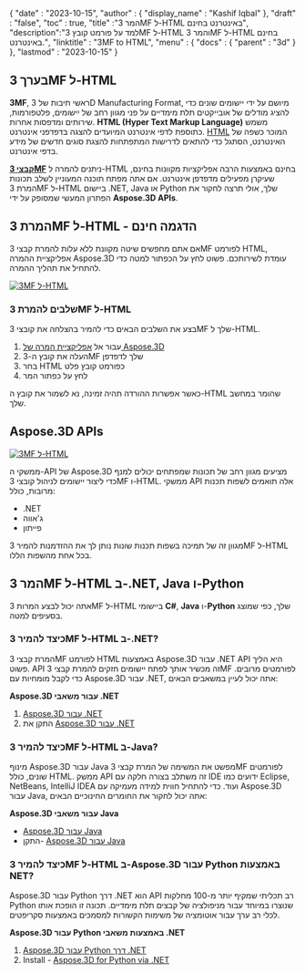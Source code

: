{
  "date" : "2023-10-15",
  "author" : {
    "display_name" : "Kashif Iqbal"
},
  "draft" : "false",
  "toc" : true,
  "title" :"המר 3MF ל-HTML באינטרנט בחינם",
  "description":"למד על פורמט קובץ 3MF ל-HTML והמר 3MF ל-HTML בחינם באינטרנט.",
  "linktitle" : "3MF to HTML",
  "menu" : {
    "docs" : {
      "parent" : "3d"
}
},
  "lastmod" : "2023-10-15"
}

## בערך 3MF ל-HTML

**3MF**, ראשי תיבות של 3D Manufacturing Format, מיושם על ידי יישומים שונים כדי להציג מודלים של אובייקטים תלת מימדיים על פני מגוון רחב של יישומים, פלטפורמות, שירותים ומדפסות אחרות. **HTML (Hyper Text Markup Language)** משמש כתוספת לדפי אינטרנט המיועדים להצגה בדפדפני אינטרנט. [HTML](/he/web/html/) המוכר כשפה של האינטרנט, הסתגל כדי להתאים לדרישות המתפתחות להצגת סוגים חדשים של מידע בדפי אינטרנט.

**[קבצי 3MF](/he/3d/3mf/)** ניתנים להמרה ל-HTML בחינם באמצעות הרבה אפליקציות מקוונות בחינם, שעיקרן מפעילים מדפדפן אינטרנט. אם אתה מפתח תוכנה המעוניין לשלב תכונות המרת 3MF ל-HTML ביישום .NET, Java או Python שלך, אולי תרצה לחקור את הפתרון המעשי שמסופק על ידי **Aspose.3D APIs**.

## המרת 3MF ל-HTML - הדגמה חינם

אם אתם מחפשים שיטה מקוונת ללא עלות להמרת קבצי 3MF לפורמט HTML, אפליקציית ההמרה Aspose.3D עומדת לשירותכם. פשוט לחץ על הכפתור למטה כדי להתחיל את תהליך ההמרה.

[![3MF ל-HTML](../3mf-to-html.png)](https://products.aspose.app/3d/conversion/3mf-to-html)

### שלבים להמרת 3MF ל-HTML

בצע את השלבים הבאים כדי להמיר בהצלחה את קובצי 3MF שלך ל-HTML.

1. עבור אל [אפליקציית המרה של Aspose.3D](https://products.aspose.app/3d/conversion/3MF-to-html)
1. העלה את קובץ ה-3MF שלך לדפדפן
1. בחר HTML כפורמט קובץ פלט
1. לחץ על כפתור המר

כאשר אפשרות ההורדה תהיה זמינה, נא לשמור את קובץ ה-HTML שהומר במחשב שלך.

## Aspose.3D APIs

[![3MF ל-HTML](../try-aspose-3d.png)](https://products.aspose.com/3d/)

ממשקי ה-API של Aspose.3D מציעים מגוון רחב של תכונות שמפתחים יכולים למנף כדי ליצור יישומים לניהול קובצי 3MF ו-HTML. ממשקי API אלה תואמים לשפות תכנות מרובות, כולל:

* .NET
* ג'אווה
* פייתון

מגוון זה של תמיכה בשפות תכנות שונות נותן לך את ההזדמנות להמיר 3MF ל-HTML בכל אחת מהשפות הללו.

## המר 3MF ל-HTML ב-.NET, Java ו-Python

אתה יכול לבצע המרות 3MF ל-HTML ביישומי **C#**, **Java** ו-**Python** שלך, כפי שמוצג בסעיפים למטה.

### כיצד להמיר 3MF ל-HTML ב-.NET?

המרת קבצי 3MF לפורמט HTML באמצעות Aspose.3D עבור .NET API היא הליך פשוט. API זה מכשיר אותך לפתח יישומים חזקים להמרת קבצי 3MF לפורמטים מרובים. כדי לקבל מומחיות עם Aspose.3D עבור .NET, אתה יכול לעיין במשאבים הבאים:

**Aspose.3D עבור משאבי .NET**

1. [Aspose.3D עבור .NET](https://products.aspose.com/3d/net/)
1. התקן את [Aspose.3D עבור .NET](https://docs.aspose.com/3d/net/installation/)

### כיצד להמיר 3MF ל-HTML ב-Java?

מינוף Aspose.3D עבור Java מפשט את המשימה של המרת קבצי 3MF לפורמטים שונים, כולל HTML. ממשק API זה משתלב בצורה חלקה עם IDE ידועים כמו Eclipse, NetBeans, IntelliJ IDEA ועוד. כדי להתחיל חווית למידה מעמיקה עם Aspose.3D עבור Java, אתה יכול לחקור את החומרים החינוכיים הבאים:

**Aspose.3D עבור משאבי Java**

* [Aspose.3D עבור Java](https://products.aspose.com/3d/java/)
* התקן- [Aspose.3D עבור Java](https://docs.aspose.com/3d/java/installation/)

### כיצד להמיר 3MF ל-HTML ב-Aspose.3D עבור Python באמצעות NET?

Aspose.3D עבור Python דרך .NET הוא API רב תכליתי שמקיף יותר מ-100 מחלקות Python שנוצרו במיוחד עבור מניפולציה של קבצים תלת מימדיים. תכונה זו הופכת אותו לכלי רב ערך עבור אוטומציה של משימות הקשורות למסמכים באמצעות סקריפטים.

**Aspose.3D עבור Python באמצעות משאבי .NET**

1. [Aspose.3D עבור Python דרך .NET](https://products.aspose.com/3d/python-net/)
1. Install - [Aspose.3D for Python via .NET](https://releases.aspose.com/3d/python-net/)
